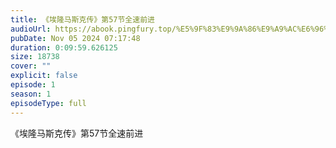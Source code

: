 ```yaml
---
title: 《埃隆马斯克传》第57节全速前进
audioUrl: https://abook.pingfury.top/%E5%9F%83%E9%9A%86%E9%A9%AC%E6%96%AF%E5%85%8B%E4%BC%A0-58-%E7%AC%AC57%E8%8A%82%E5%85%A8%E9%80%9F%E5%89%8D%E8%BF%9B-3o6rosn_.mp3
pubDate: Nov 05 2024 07:17:48
duration: 0:09:59.626125
size: 18738
cover: ""
explicit: false
episode: 1
season: 1
episodeType: full
---
```

《埃隆马斯克传》第57节全速前进